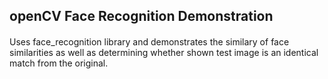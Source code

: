 ## openCV Face Recognition Demonstration



####
Uses face_recognition library and demonstrates the similary of face similarities as well as determining whether shown test image is an identical match from the original.


